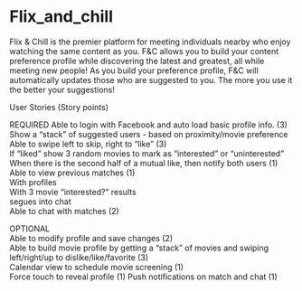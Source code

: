 # Flix_and_chill

Flix & Chill is the premier platform for meeting individuals nearby who enjoy watching the same content as you. F&C allows you to build your content preference profile while discovering the latest and greatest, all while meeting new people! As you build your preference profile, F&C will automatically updates those who are suggested to you. The more you use it the better your suggestions!

User Stories (Story points)

REQUIRED
Able to login with Facebook and auto load basic profile info. (3)  
Show a “stack” of suggested users - based on proximity/movie preference  
	Able to swipe left to skip, right to “like” (3)  
	If “liked” show 3 random movies to mark as “interested” or “uninterested”  
When there is the second half of a mutual like, then notify both users (1)  
Able to view previous matches (1)  
	With profiles  
	With 3 movie “interested?” results  
	segues into chat  
Able to chat with matches (2)  
  
OPTIONAL  
Able to modify profile and save changes (2)  
Able to build movie profile by getting a “stack” of movies and swiping left/right/up to dislike/like/favorite (3)  
Calendar view to schedule movie screening (1)  
Force touch to reveal profile (1)
Push notifications on match and chat (1)

